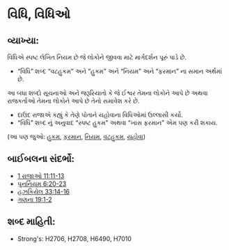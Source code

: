 # વિધિ, વિધિઓ 

## વ્યાખ્યા: 

વિધિએ સ્પષ્ટ લેખિત નિયમ છે જે લોકોને જીવવા માટે માર્ગદર્શન પૂરું પાડે છે.

* “વિધિ” શબ્દ “વટહુકમ” અને “હુકમ” અને “નિયમ” અને “ફરમાન” ના સમાન અર્થમાં છે.

આ બધા શબ્દો સૂચનાઓ અને જરૂરિયાતો કે જે ઈશ્વર તેમના લોકોને આપે છે અથવા રાજકર્તાઓ તેમના લોકોને આપે છે તેનો સમાવેશ કરે છે.

* દાઉદ રાજાએ કહ્યું કે તેણે પોતાને યહોવાના વિધિઓમાં ઉલ્લાસી કર્યો.
* “વિધિ” શબ્દ નું અનુવાદ “સ્પષ્ટ હુકમ” અથવા “ખાસ ફરમાન” એમ પણ કરી શકાય.

(આ પણ જુઓ: [હુકમ](../kt/command.md), [ફરમાન](../other/decree.md), [નિયમ](../kt/lawofmoses.md), [વટહુકમ](../other/ordinance.md), [યહોવા](../kt/yahweh.md))

## બાઈબલના સંદર્ભો: 

* [1 રાજાઓ 11:11-13](rc://gu/tn/help/1ki/11/11)
* [પુનર્નિયમ 6:20-23](rc://gu/tn/help/deu/06/20)
* [હઝકિયેલ 33:14-16](rc://gu/tn/help/ezk/33/14)
* [ગણના 19:1-2](rc://gu/tn/help/num/19/01)

## શબ્દ માહિતી: 

* Strong's: H2706, H2708, H6490, H7010
